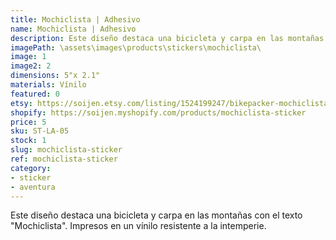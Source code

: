 ```yaml
---
title: Mochiclista | Adhesivo
name: Mochiclista | Adhesivo
description: Este diseño destaca una bicicleta y carpa en las montañas con el texto "Mochiclista". Impresos en un vínilo resistente a la intemperie.
imagePath: \assets\images\products\stickers\mochiclista\
image: 1
image2: 2
dimensions: 5"x 2.1"
materials: Vínilo
featured: 0
etsy: https://soijen.etsy.com/listing/1524199247/bikepacker-mochiclista-sticker?utm_source=Copy&utm_medium=ListingManager&utm_campaign=Share&utm_term=so.lmsm&share_time=1695260403330
shopify: https://soijen.myshopify.com/products/mochiclista-sticker
price: 5
sku: ST-LA-05
stock: 1
slug: mochiclista-sticker
ref: mochiclista-sticker
category:
- sticker
- aventura
---
```

Este diseño destaca una bicicleta y carpa en las montañas con el texto "Mochiclista". Impresos en un vínilo resistente a la intemperie.
